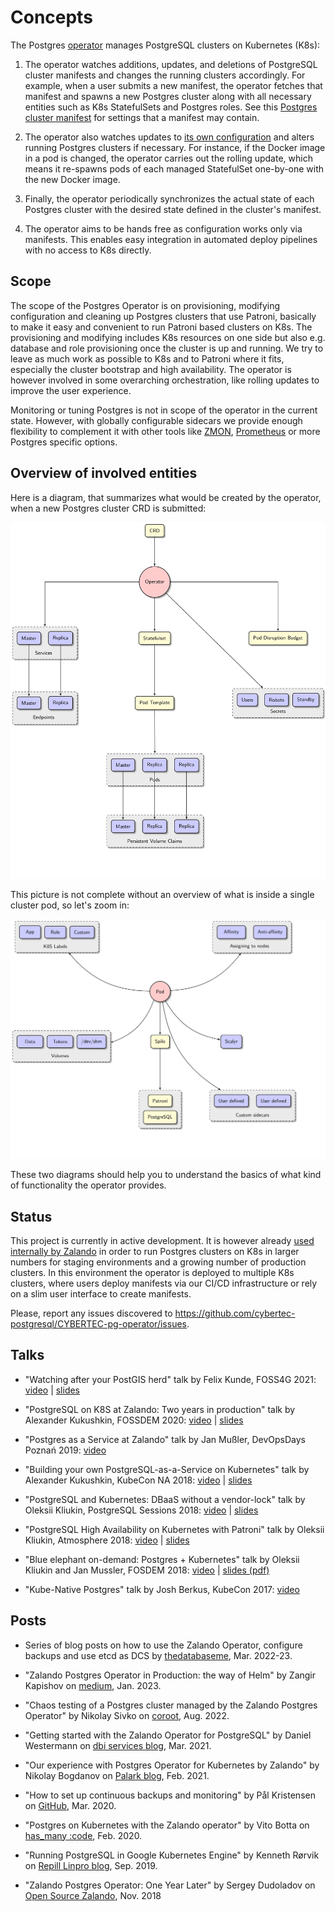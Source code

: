 <h1>Concepts</h1>

The Postgres [operator](https://coreos.com/blog/introducing-operators.html)
manages PostgreSQL clusters on Kubernetes (K8s):

1. The operator watches additions, updates, and deletions of PostgreSQL cluster
   manifests and changes the running clusters accordingly.  For example, when a
   user submits a new manifest, the operator fetches that manifest and spawns a
   new Postgres cluster along with all necessary entities such as K8s
   StatefulSets and Postgres roles.  See this
   [Postgres cluster manifest](https://github.com/zalando/postgres-operator/blob/master/manifests/complete-postgres-manifest.yaml)
   for settings that a manifest may contain.

2. The operator also watches updates to [its own configuration](https://github.com/zalando/postgres-operator/blob/master/manifests/configmap.yaml)
   and alters running Postgres clusters if necessary.  For instance, if the
   Docker image in a pod is changed, the operator carries out the rolling
   update, which means it re-spawns pods of each managed StatefulSet one-by-one
   with the new Docker image.

3. Finally, the operator periodically synchronizes the actual state of each
   Postgres cluster with the desired state defined in the cluster's manifest.

4. The operator aims to be hands free as configuration works only via manifests.
   This enables easy integration in automated deploy pipelines with no access to
   K8s directly.

## Scope

The scope of the Postgres Operator is on provisioning, modifying configuration
and cleaning up Postgres clusters that use Patroni, basically to make it easy
and convenient to run Patroni based clusters on K8s. The provisioning
and modifying includes K8s resources on one side but also e.g. database
and role provisioning once the cluster is up and running. We try to leave as
much work as possible to K8s and to Patroni where it fits, especially
the cluster bootstrap and high availability. The operator is however involved
in some overarching orchestration, like rolling updates to improve the user
experience.

Monitoring or tuning Postgres is not in scope of the operator in the current
state. However, with globally configurable sidecars we provide enough
flexibility to complement it with other tools like [ZMON](https://opensource.zalando.com/zmon/),
[Prometheus](https://prometheus.io/) or more Postgres specific options.


## Overview of involved entities

Here is a diagram, that summarizes what would be created by the operator, when a
new Postgres cluster CRD is submitted:

![postgresql-operator](diagrams/operator.png "K8s resources, created by operator")

This picture is not complete without an overview of what is inside a single
cluster pod, so let's zoom in:

![pod](diagrams/pod.png "Database pod components")

These two diagrams should help you to understand the basics of what kind of
functionality the operator provides.

## Status

This project is currently in active development. It is however already
[used internally by Zalando](https://jobs.zalando.com/tech/blog/postgresql-in-a-time-of-kubernetes/)
in order to run Postgres clusters on K8s in larger numbers for staging
environments and a growing number of production clusters. In this environment
the operator is deployed to multiple K8s clusters, where users deploy
manifests via our CI/CD infrastructure or rely on a slim user interface to
create manifests.

Please, report any issues discovered to https://github.com/cybertec-postgresql/CYBERTEC-pg-operator/issues.

## Talks

- "Watching after your PostGIS herd" talk by Felix Kunde, FOSS4G 2021: [video](https://www.youtube.com/watch?v=T96FvjSv98A) | [slides](https://docs.google.com/presentation/d/1IICz2RsjNAcosKVGFna7io-65T2zBbGcBHFFtca24cc/edit?usp=sharing)

- "PostgreSQL on K8S at Zalando: Two years in production" talk by Alexander Kukushkin, FOSSDEM 2020: [video](https://fosdem.org/2020/schedule/event/postgresql_postgresql_on_k8s_at_zalando_two_years_in_production/) | [slides](https://fosdem.org/2020/schedule/event/postgresql_postgresql_on_k8s_at_zalando_two_years_in_production/attachments/slides/3883/export/events/attachments/postgresql_postgresql_on_k8s_at_zalando_two_years_in_production/slides/3883/PostgreSQL_on_K8s_at_Zalando_Two_years_in_production.pdf)

- "Postgres as a Service at Zalando" talk by Jan Mußler, DevOpsDays Poznań 2019: [video](https://www.youtube.com/watch?v=FiWS5m72XI8)

- "Building your own PostgreSQL-as-a-Service on Kubernetes" talk by Alexander Kukushkin, KubeCon NA 2018: [video](https://www.youtube.com/watch?v=G8MnpkbhClc) | [slides](https://static.sched.com/hosted_files/kccna18/1d/Building%20your%20own%20PostgreSQL-as-a-Service%20on%20Kubernetes.pdf)

- "PostgreSQL and Kubernetes: DBaaS without a vendor-lock" talk by Oleksii Kliukin, PostgreSQL Sessions 2018: [video](https://www.youtube.com/watch?v=q26U2rQcqMw) | [slides](https://speakerdeck.com/alexeyklyukin/postgresql-and-kubernetes-dbaas-without-a-vendor-lock)

- "PostgreSQL High Availability on Kubernetes with Patroni" talk by Oleksii Kliukin, Atmosphere 2018: [video](https://www.youtube.com/watch?v=cFlwQOPPkeg) | [slides](https://speakerdeck.com/alexeyklyukin/postgresql-high-availability-on-kubernetes-with-patroni)

- "Blue elephant on-demand: Postgres + Kubernetes" talk by Oleksii Kliukin and Jan Mussler, FOSDEM 2018: [video](https://fosdem.org/2018/schedule/event/blue_elephant_on_demand_postgres_kubernetes/) | [slides (pdf)](https://www.postgresql.eu/events/fosdem2018/sessions/session/1735/slides/59/FOSDEM%202018_%20Blue_Elephant_On_Demand.pdf)

- "Kube-Native Postgres" talk by Josh Berkus, KubeCon 2017: [video](https://www.youtube.com/watch?v=Zn1vd7sQ_bc)

## Posts

- Series of blog posts on how to use the Zalando Operator, configure backups and use etcd as DCS by [thedatabaseme](https://thedatabaseme.de/tag/zalando-operator/), Mar. 2022-23.

- "Zalando Postgres Operator in Production: the way of Helm" by Zangir Kapishov on [medium](https://medium.com/@zkapishov/zalando-postgres-operator-in-production-the-way-of-helm-ccfd639ccb2d), Jan. 2023.

- "Chaos testing of a Postgres cluster managed by the Zalando Postgres Operator" by Nikolay Sivko on [coroot](https://coroot.com/blog/chaos-testing-zalando-postgres-operator), Aug. 2022.

- "Getting started with the Zalando Operator for PostgreSQL" by Daniel Westermann on [dbi services blog](https://blog.dbi-services.com/getting-started-with-the-zalando-operator-for-postgresql/), Mar. 2021.

- "Our experience with Postgres Operator for Kubernetes by Zalando" by Nikolay Bogdanov on [Palark blog](https://blog.palark.com/our-experience-with-postgres-operator-for-kubernetes-by-zalando/), Feb. 2021.

- "How to set up continuous backups and monitoring" by Pål Kristensen on [GitHub](https://github.com/zalando/postgres-operator/issues/858#issuecomment-608136253), Mar. 2020.

- "Postgres on Kubernetes with the Zalando operator" by Vito Botta on [has_many :code](https://vitobotta.com/2020/02/05/postgres-kubernetes-zalando-operator/), Feb. 2020.

- "Running PostgreSQL in Google Kubernetes Engine" by Kenneth Rørvik on [Repill Linpro blog](https://www.redpill-linpro.com/techblog/2019/09/28/postgres-in-kubernetes.html), Sep. 2019.

- "Zalando Postgres Operator: One Year Later" by Sergey Dudoladov on [Open Source Zalando](https://opensource.zalando.com/blog/2018/11/postgres-operator/), Nov. 2018
